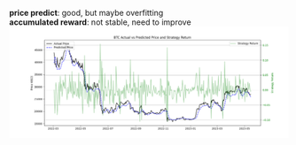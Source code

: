 **price predict**: good, but maybe overfitting  
**accumulated reward**: not stable, need to improve  
![img.png](img.png)
